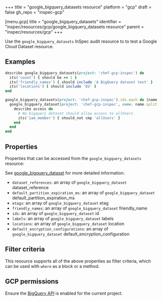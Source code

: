 +++
title = "google_bigquery_datasets resource"
platform = "gcp"
draft = false
gh_repo = "inspec-gcp"

[menu.gcp]
title = "google_bigquery_datasets"
identifier = "inspec/resources/gcp/google_bigquery_datasets resource"
parent = "inspec/resources/gcp"
+++

Use the `google_bigquery_datasets` InSpec audit resource to to test a Google Cloud Dataset resource.

## Examples

```ruby
describe google_bigquery_datasets(project: 'chef-gcp-inspec') do
  its('count') { should be >= 1 }
  its('friendly_names') { should include 'A BigQuery dataset test' }
  its('locations') { should include 'EU' }
end

google_bigquery_datasets(project: 'chef-gcp-inspec').ids.each do |name|
  google_bigquery_dataset(project: 'chef-gcp-inspec', name: name.split(':').last).access.each do |access|
    describe access do
      # No bigquery dataset should allow access to allUsers
      its('iam_member') { should_not cmp 'allUsers' }
    end
  end
end
```

## Properties

Properties that can be accessed from the `google_bigquery_datasets` resource:

See [google_bigquery_dataset](google_bigquery_dataset) for more detailed information.

  * `dataset_references`: an array of `google_bigquery_dataset` dataset_reference
  * `default_partition_expiration_ms`: an array of `google_bigquery_dataset` default_partition_expiration_ms
  * `etags`: an array of `google_bigquery_dataset` etag
  * `friendly_names`: an array of `google_bigquery_dataset` friendly_name
  * `ids`: an array of `google_bigquery_dataset` id
  * `labels`: an array of `google_bigquery_dataset` labels
  * `locations`: an array of `google_bigquery_dataset` location
  * `default_encryption_configurations`: an array of `google_bigquery_dataset` default_encryption_configuration

## Filter criteria

This resource supports all of the above properties as filter criteria, which can be used
with `where` as a block or a method.

## GCP permissions

Ensure the [BigQuery API](https://console.cloud.google.com/apis/library/bigquery-json.googleapis.com/) is enabled for the current project.
